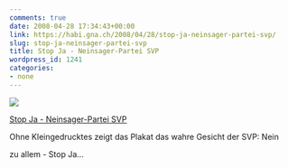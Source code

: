 ```yaml
---
comments: true
date: 2008-04-28 17:34:43+00:00
link: https://habi.gna.ch/2008/04/28/stop-ja-neinsager-partei-svp/
slug: stop-ja-neinsager-partei-svp
title: Stop Ja - Neinsager-Partei SVP
wordpress_id: 1241
categories:
- none
---
```



 [![](https://static.flickr.com/2111/2448942091_50e03f3fa4_m.jpg)](https://www.flickr.com/photos/habi/2448942091/)
   

 
  [Stop Ja - Neinsager-Partei SVP](https://www.flickr.com/photos/habi/2448942091/)
    

 



Ohne Kleingedrucktes zeigt das Plakat das wahre Gesicht der SVP: Nein  

zu allem - Stop Ja...
  

